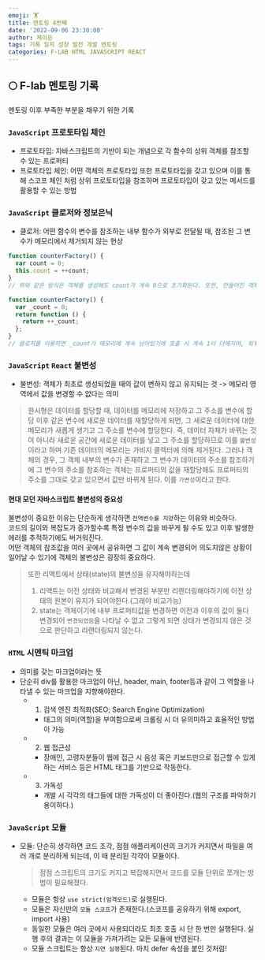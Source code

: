 ```yaml
---
emoji: 🏋️
title: 멘토링 4번째
date: '2022-09-06 23:30:00'
author: 제이든
tags: 기록 일지 성장 발전 개발 멘토링
categories: F-LAB HTML JAVASCRIPT REACT
---
```


## 🌕 F-lab 멘토링 기록

멘토링 이후 부족한 부분을 채우기 위한 기록

### `JavaScript` 프로토타입 체인

- 프로토타입: 자바스크립트의 기반이 되는 개념으로 각 함수의 상위 객체를 참조할 수 있는 프로퍼티
- 프로토타입 체인: 어떤 객체의 프로토타입 또한 프로토타입을 갖고 있으며 이를 통해 스코프 체인 처럼 상위 프로토타입을 참조하며 프로토타입이 갖고 있는 메서드를 활용할 수 있는 방법

### `JavaScript` 클로저와 정보은닉

- 클로저: 어떤 함수의 변수를 참조하는 내부 함수가 외부로 전달될 때, 참조된 그 변수가 메모리에서 제거되지 않는 현상

```js
function counterFactory() {
  var count = 0;
  this.count = ++count;
}
// 위와 같은 방식은 객체를 생성해도 count가 계속 0으로 초기화된다. 또한, 만들어진 객체의 외부에서 count값에 접근이 가능하며 변경 가능

function counterFactory() {
  var _count = 0;
  return function () {
    return ++_count;
  };
}
// 클로저를 이용하면 _count가 메모리에 계속 남아있기에 호출 시 계속 1이 더해지며, 외부에서 직접 _count에 접근할 수 없다.
```

### `JavaScript` `React` 불변성

- 불변성: 객체가 최초로 생성되었을 때의 값이 변하지 않고 유지되는 것 -> 메모리 영역에서 값을 변경할 수 없다는 의미

> 원시형은 데이터를 할당할 때, 데이터를 메모리에 저장하고 그 주소를 변수에 할당
> 이후 같은 변수에 새로운 데이터를 재할당하게 되면, 그 새로운 데이터에 대한 메모리가 새롭게 생기고 그 주소를 변수에 할당한다.
> 즉, 데이터 자체가 바뀌는 것이 아니라 새로운 공간에 새로운 데이터를 넣고 그 주소를 할당하므로 이를 `불변성`이라고 하며 기존 데이터의 메모리는
> 가비지 콜렉터에 의해 제거된다.
> 그러나 객체의 경우, 그 객체 내부의 변수가 존재하고 그 변수가 데이터의 주소를 참조하기에 그 변수의 주소를 참조하는 객체는 프로퍼티의 값을 재할당해도
> 프로퍼티의 주소를 그대로 갖고 있으면서 값만 바뀌게 된다. 이를 `가변성`이라고 한다.

#### 현대 모던 자바스크립트 불변성의 중요성

불변성이 중요한 이유는 단순하게 생각하면 `전역변수를 지양`하는 이유와 비슷하다.<br/>
코드의 길이와 복잡도가 증가할수록 특정 변수의 값을 바꾸게 될 수도 있고 이후 발생한 에러를 추적하기에도 버거워진다.<br/>
어떤 객체의 참조값을 여러 곳에서 공유하면 그 값이 계속 변경되어 의도치않은 상황이 일어날 수 있기에 객체의 불변성은 굉장히 중요하다.

> 또한 리액트에서 상태(state)의 불변성을 유지해야하는데
>
> 1. 리액트는 이전 상태와 비교해서 변경된 부분만 리렌더링해야하기에 이전 상태의 원본이 유지가 되어야한다.(그래야 비교가능)
> 2. state는 객체이기에 내부 프로퍼티값을 변경하면 이전과 이후의 값이 둘다 변경되어 `변경되었음`을 나타날 수 없고
>    그렇게 되면 상태가 변경되지 않은 것으로 판단하고 리랜더링되지 않는다.

### `HTML` 시멘틱 마크업

- 의미를 갖는 마크업이라는 뜻
- 단순히 div를 활용한 마크업이 아닌, header, main, footer등과 같이 그 역할을 나타낼 수 있는 마크업을 지향해야한다.
  - 1. 검색 엔진 최적화(SEO; Search Engine Optimization)
    - 태그의 의미(역할)을 부여함으로써 크롤링 시 더 유의미하고 효율적인 방법이 가능
  - 2. 웹 접근성
    - 장애인, 고령자분들이 웹에 접근 시 음성 혹은 키보드만으로 접근할 수 있게 하는 서비스 등은 HTML 태그를 기반으로 작동한다.
  - 3. 가독성
    - 개발 시 각각의 태그들에 대한 가독성이 더 좋아진다.(웹의 구조를 파악하기 용이하다.)

### `JavaScript` 모듈

- 모듈: 단순히 생각하면 코드 조각, 점점 애플리케이션의 크기가 커지면서 파일을 여러 개로 분리하게 되는데, 이 때 분리된 각각이 모듈이다.

  > 점점 스크립트의 크기도 커지고 복잡해지면서 코드를 모듈 단위로 쪼개는 방법이 필요해졌다.

  - 모듈은 항상 `use strict(엄격모드)`로 실행된다.
  - 모듈은 자신만의 `모듈 스코프`가 존재한다.(스코프를 공유하기 위해 export, import 사용)
  - 동일한 모듈은 여러 곳에서 사용되더라도 최초 호출 시 단 한 번만 실행된다. 실행 후의 결과는 이 모듈을 가져가려는 모든 모듈에 반영된다.
  - 모듈 스크립트는 항상 `지연 실행`된다. 마치 defer 속성을 붙인 것처럼!

```toc

```
